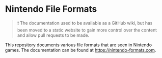 # Nintendo File Formats
> ❗ The documentation used to be available as a GitHub wiki, but has been moved to a static website to gain more control over the content and allow pull requests to be made.

This repository documents various file formats that are seen in Nintendo games. The documentation can be found at https://nintendo-formats.com.
